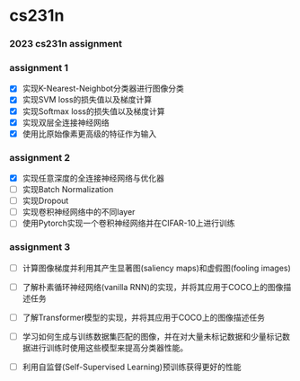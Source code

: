 # cs231n 

### 2023 cs231n assignment

### assignment 1

- [x] 实现K-Nearest-Neighbot分类器进行图像分类 
- [x] 实现SVM loss的损失值以及梯度计算
- [x] 实现Softmax loss的损失值以及梯度计算
- [x] 实现双层全连接神经网络
- [x] 使用比原始像素更高级的特征作为输入

### assignment 2

- [x] 实现任意深度的全连接神经网络与优化器
- [ ] 实现Batch Normalization
- [ ] 实现Dropout
- [ ] 实现卷积神经网络中的不同layer
- [ ] 使用Pytorch实现一个卷积神经网络并在CIFAR-10上进行训练

### assignment 3

- [ ] 计算图像梯度并利用其产生显著图(saliency maps)和虚假图(fooling images)
- [ ] 了解朴素循环神经网络(vanilla RNN)的实现，并将其应用于COCO上的图像描述任务
- [ ] 了解Transformer模型的实现，并将其应用于COCO上的图像描述任务
- [ ] 学习如何生成与训练数据集匹配的图像，并在对大量未标记数据和少量标记数据进行训练时使用这些模型来提高分类器性能。
- [ ] 利用自监督(Self-Supervised Learning)预训练获得更好的性能



